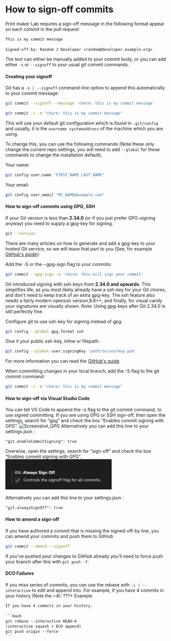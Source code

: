 # How to sign-off commits

Print maker Lab requires a sign-off message in the following format appear on each commit in the pull request:

```text
This is my commit message

Signed-off-by: Random J Developer <random@developer.example.org>
```

The text can either be manually added to your commit body, or you can add either `-s` or `--signoff` to your usual git commit commands.

#### Creating your signoff

Git has a `-s | --signoff` command-line option to append this automatically to your commit message:

```bash
git commit --signoff --message 'chore: this is my commit message'
```

```bash
git commit -s -m "chore: this is my commit message"
```

This will use your default git configuration which is found in `.git/config` and usually, it is the `username systemaddress` of the machine which you are using.

To change this, you can use the following commands (Note these only change the current repo settings, you will need to add `--global` for these commands to change the installation default).

Your name:

```bash
git config user.name "FIRST_NAME LAST_NAME"
```

Your email:

```bash
git config user.email "MY_NAME@example.com"
```

#### How to sign-off commits using GPG, SSH
If your Git version is less than **2.34.0** (or if you just prefer GPG-signing anyway) you need to supply a gpg-key for signing.

```bash
git --version
```

There are many articles on how to generate and add a gpg-key to your hosted Git service, so we will leave that part to you (See, for example [GitHub's guide](https://docs.github.com/en/authentication/managing-commit-signature-verification/generating-a-new-gpg-key)):

Add the -S or the --gpg-sign flag to your commits:
```bash
git commit --gpg-sign -m 'chore: this will sign your commit'
```


Git introduced signing with ssh-keys from **2.34.0 and upwards**. This simplifies life, as you most likely already have a ssh-key for your Git chores, and don't need to keep track of an extra gpg-key.
The ssh feature also needs a fairly modern openssh version,8.8++, and finally, for visual candy your signatures are visually shown.
Note: Using gpg-keys after Git 2.34.0 is still perfectly fine.

Configure git to use ssh-key for signing instead of gpg:
```bash
git config --global gpg.format ssh
```

Give it your public ssh-key, inline or filepath:
```bash
git config --global user.signingKey 'path/to/yourkey.pub'
```

For more information you can read the [GitHub's guide](https://docs.github.com/en/authentication/managing-commit-signature-verification/telling-git-about-your-signing-key)

When committing changes in your local branch, add the -S flag to the git commit command:
```bash
git commit -s -m "chore: this is my commit message"
```


#### How to sign-off via Visual Studio Code

You can tell VS Code to append the -s flag to the git commit command, to use signed committing.
If you are using GPG or SSH sign-off, then open the settings, search for “gpg” and check the box “Enables commit signing with GPG”.
![Screenshot_GPG](vs_code_always_sign_off_gpg.png)
Alternatively you can add this line to your settings.json :
```
"git.enableCommitSigning": true
```

Overwise, open the settings, search for “sign-off” and check the box “Enables commit signing with GPG”.
![Screenshot](./assets/vs_code_always_sign_off.png)

Alternatively you can add this line to your settings.json :
```
"git.alwaysSignOff": true
```

#### How to amend a sign-off

If you have authored a commit that is missing the signed-off-by line, you can amend your commits and push them to GitHub

```bash
git commit --amend --signoff
```

If you've pushed your changes to GitHub already you'll need to force push your branch after this with `git push -f`.


#### DCO Failures

If you miss series of commits, you can use the rebase with `-i | --interactive` to edit and append into.
For example, if you have 4 commits in your history (Note the ~4):
???+ Example

    If you have 4 commits in your history.

    ```bash
    git rebase --interactive HEAD~4
    (interactive squash + DCO append)
    git push origin --force
    ```
